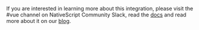 If you are interested in learning more about this integration, please visit the #vue channel on NativeScript Community Slack, read the [docs](http://www.nativescript-vue.org) and read more about it on our [blog](http://www.nativescript.org/blog).

